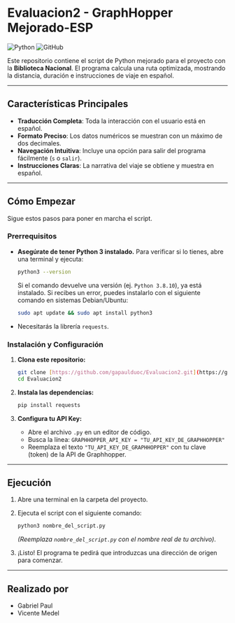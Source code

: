 # Evaluacion2 - GraphHopper Mejorado-ESP

![Python](https://img.shields.io/badge/python-3670A0?style-for-the-badge&logo=python&logoColor=ffdd54)
![GitHub](https://img.shields.io/badge/github-%23121011.svg?style-for-the-badge&logo=github&logoColor=white)

Este repositorio contiene el script de Python mejorado para el proyecto con la **Biblioteca Nacional**. El programa calcula una ruta optimizada, mostrando la distancia, duración e instrucciones de viaje en español.

---

## Características Principales

* **Traducción Completa**: Toda la interacción con el usuario está en español.
* **Formato Preciso**: Los datos numéricos se muestran con un máximo de dos decimales.
* **Navegación Intuitiva**: Incluye una opción para salir del programa fácilmente (`s` o `salir`).
* **Instrucciones Claras**: La narrativa del viaje se obtiene y muestra en español.

---

## Cómo Empezar

Sigue estos pasos para poner en marcha el script.

### Prerrequisitos

* **Asegúrate de tener Python 3 instalado.** Para verificar si lo tienes, abre una terminal y ejecuta:
    ```bash
    python3 --version
    ```
    Si el comando devuelve una versión (ej. `Python 3.8.10`), ya está instalado. Si recibes un error, puedes instalarlo con el siguiente comando en sistemas Debian/Ubuntu:
    ```bash
    sudo apt update && sudo apt install python3
    ```
* Necesitarás la librería `requests`.

### Instalación y Configuración

1.  **Clona este repositorio:**
    ```bash
    git clone [https://github.com/gapaulduoc/Evaluacion2.git](https://github.com/gapaulduoc/Evaluacion2.git)
    cd Evaluacion2
    ```

2.  **Instala las dependencias:**
    ```bash
    pip install requests
    ```

3.  **Configura tu API Key:**
    * Abre el archivo `.py` en un editor de código.
    * Busca la línea: `GRAPHHOPPER_API_KEY = "TU_API_KEY_DE_GRAPHHOPPER"`
    * Reemplaza el texto `"TU_API_KEY_DE_GRAPHHOPPER"` con tu clave (token) de la API de Graphhopper.

---

## Ejecución

1.  Abre una terminal en la carpeta del proyecto.
2.  Ejecuta el script con el siguiente comando:
    ```bash
    python3 nombre_del_script.py
    ```
    *(Reemplaza `nombre_del_script.py` con el nombre real de tu archivo)*.

3.  ¡Listo! El programa te pedirá que introduzcas una dirección de origen para comenzar.

---

## Realizado por

* Gabriel Paul
* Vicente Medel
